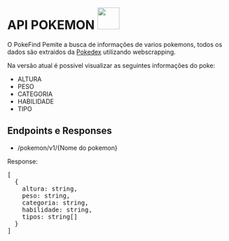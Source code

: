 <h1> API POKEMON <img src="https://imagensemoldes.com.br/wp-content/uploads/2020/04/Pokebola-Pok%C3%A9mon-PNG-1024x1022.png" width="50px" /> </h1>

</p> O PokeFind Pemite a busca de informações de varios pokemons, todos os dados são extraidos da <a href="https://www.pokemon.com/br/pokedex/">Pokedex</a> utilizando webscrapping.

</p> Na versão atual é possivel visualizar as seguintes informações do poke:</p>
<ul>
  <li>ALTURA</li>
  <li>PESO</li>
  <li>CATEGORIA</li>
  <li>HABILIDADE</li>
  <li>TIPO</li>
</ul>

<h2>Endpoints e Responses</h2>
<ul>
  <li>/pokemon/v1/{Nome do pokemon}</li>
</ul>

 <p>Response:</p>
 <pre>
[
  {
    altura: string,
    peso: string,
    categoria: string,
    habilidade: string,
    tipos: string[]
  }
]
 </pre>
 
